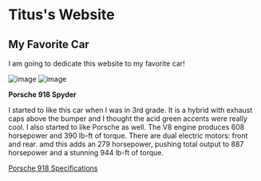 # Titus's Website
## My Favorite Car

I am going to dedicate this website to my favorite car!

![image](https://user-images.githubusercontent.com/114519033/192609236-897a6f59-5e68-41ef-861f-5af9070cea43.png)
![image](https://user-images.githubusercontent.com/114519033/192609295-7a2fa587-6e85-4d4d-a37e-1f0eafdd4794.png)

**Porsche 918 Spyder**

I started to like this car when I was in 3rd grade. It is a hybrid with exhaust caps above the bumper and I thought the acid green accents were really cool.
I also started to like Porsche as well. The V8 engine produces 608 horsepower and 390 lb-ft of torque. There are dual electric motors: front and rear. amd this adds an 279 horsepower, pushing total output to 887 horsepower and a stunning 944 lb-ft of torque. 

[Porsche 918 Specifications](https://www.motortrend.com/vehicle-genres/porsche-918-spyder-history-photos-specifications/)


